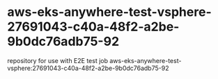 # aws-eks-anywhere-test-vsphere-27691043-c40a-48f2-a2be-9b0dc76adb75-92
repository for use with E2E test job aws-eks-anywhere-test-vsphere:27691043-c40a-48f2-a2be-9b0dc76adb75-92
